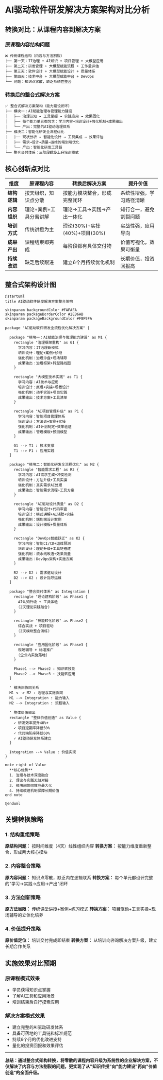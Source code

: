 # AI驱动软件研发解决方案架构对比分析

## 转换对比：从课程内容到解决方案

### 原课程内容结构问题
```
❌ 传统课程结构（内容与方法割裂）
├── 第一天：IT治理 + AI知识 + 项目管理 + 大模型应用
├── 第二天：研发管理 + 大模型赋能流程 + 工作量评估
├── 第三天：软件设计 + 大模型赋能设计 + 质量体系
├── 第四天：技术中台 + 大模型赋能中台 + DevOps
└── 问题：知识点零散，缺乏系统性整合
```

### 转换后的整合式解决方案
```
✅ 整合式解决方案架构（能力建设闭环）
├── 模块一：AI赋能治理与管理能力建设
│   ├── 治理认知 → 工具掌握 → 实践应用 → 效果固化
│   ├── 每个能力单元都包含：学习内容+培训设计+强化机制+成果输出
│   └── 产出：完整的AI驱动治理体系
├── 模块二：智能化研发全流程优化
│   ├── 现状分析 → 智能化设计 → 工具集成 → 效果评估  
│   ├── 需求→设计→质量→运维的端到端优化
│   └── 产出：智能化研发工具链
└── 整合交付体系：三阶段螺旋上升培训模式
```

## 核心创新点对比

| 维度 | 原课程内容 | 转换后解决方案 | 提升价值 |
|------|----------|--------------|----------|
| **结构逻辑** | 按天组织，知识点分散 | 按能力模块整合，形成完整闭环 | 系统性增强，学习路径清晰 |
| **内容组织** | 理论+案例+工具分离讲解 | 理论→工具→实践→产出一体化 | 知行合一，避免割裂问题 |
| **培训方式** | 传统讲授为主 | 理论(30%)+实操(40%)+项目(30%) | 实战性强，应用导向 |
| **成果产出** | 课程结束即完成 | 每阶段都有具体交付物 | 价值可视化，效果可衡量 |
| **持续改进** | 缺乏后续跟进 | 建立6个月持续优化机制 | 长期价值，投资回报高 |

## 整合式架构设计图

```plantuml
@startuml
title AI驱动软件研发解决方案整合架构

skinparam backgroundColor #FAFAFA
skinparam packageBorderColor #2E86AB
skinparam packageBackgroundColor #F8F9FA

package "AI驱动软件研发全流程优化解决方案" {
  
  package "模块一：AI赋能治理与管理能力建设" as M1 {
    rectangle "治理框架重构" as G1 {
      学习内容：IT治理新模式
      培训设计：理论+案例+诊断
      强化机制：治理沙盘+现场辅导
      成果输出：治理框架+转型路线图
    }
    
    rectangle "大模型技术实践" as T1 {
      学习内容：AI技术与应用
      培训设计：原理+实操+场景设计
      强化机制：动手实验+项目实践
      成果输出：技术方案+工具清单
    }
    
    rectangle "AI项目管理升级" as P1 {
      学习内容：智能项目管理体系
      培训设计：方法论+案例+实操
      强化机制：AI计划制定+效果验证
      成果输出：管理模板+预测模型
    }
    
    G1 --> T1 : 技术支撑
    T1 --> P1 : 应用实践
  }
  
  package "模块二：智能化研发全流程优化" as M2 {
    rectangle "智能需求工程" as R2 {
      学习内容：AI需求生成+冲突检测
      培训设计：方法升级+工具实操
      强化机制：真实需求AI处理
      成果输出：智能需求流程+工具方案
    }
    
    rectangle "AI驱动设计质量" as D2 {
      学习内容：智能设计+代码审查
      培训设计：模式讲解+AI辅助+实操
      强化机制：端到端设计案例
      成果输出：设计模板+质量体系
    }
    
    rectangle "DevOps智能跃迁" as O2 {
      学习内容：智能CI/CD+运维预测
      培训设计：理论升级+工具链搭建
      强化机制：流水线改造+效果测量
      成果输出：DevOps架构+实施方案
    }
    
    R2 --> D2 : 需求驱动设计
    D2 --> O2 : 设计指导运维
  }
  
  package "整合交付体系" as Integration {
    rectangle "理论建构阶段" as Phase1 {
      AI认知升级 + 工具体验
      (2天理论实践融合)
    }
    
    rectangle "技能转化阶段" as Phase2 {  
      综合实战 + 项目驱动
      (2天模块整合演练)
    }
    
    rectangle "应用固化阶段" as Phase3 {
      现场辅导 + 标准推广  
      (企业内实施落地)
    }
    
    Phase1 --> Phase2 : 知识转技能
    Phase2 --> Phase3 : 技能转应用
  }
  
  ' 模块间协同关系
  M1 <--> M2 : 治理与实施协同
  M1 --> Integration : 能力输入
  M2 --> Integration : 流程输入
  
  ' 整体价值输出
  rectangle "整体价值创造" as Value {
    ✓ 研发效率提升40%+
    ✓ 项目延期率降低50%
    ✓ 代码缺陷率降低60%
    ✓ AI驱动研发体系建立
  }
  
  Integration --> Value : 价值实现
}

note right of Value
  **核心优势**
  1. 治理与技术深度融合
  2. 理论与实践无缝对接  
  3. 模块间协同效应最大化
  4. 持续改进机制保障长期价值
end note

@enduml
```

## 关键转换策略

### 1. 结构重组策略
**原结构问题：** 按时间维度（4天）线性组织内容
**转换方案：** 按能力维度重新整合，形成两大核心模块

### 2. 内容整合策略  
**原内容问题：** 知识点零散，缺乏内在逻辑联系
**转换方案：** 每个单元都设计完整的"学习→实践→应用→产出"闭环

### 3. 方法创新策略
**原方法局限：** 传统课堂讲授+案例+练习模式
**转换方案：** 项目驱动+工具实操+现场辅导的立体化培养

### 4. 价值提升策略
**原价值定位：** 培训交付完成即结束
**转换方案：** 从培训向咨询解决方案升级，建立长期合作关系

## 实施效果对比预期

### 原课程模式效果
- 学员获得知识点掌握
- 了解AI工具和应用场景  
- 培训结束后自行摸索应用

### 解决方案模式效果
- 建立完整的AI驱动研发体系
- 具备可落地的工具链和标准规范
- 持续6个月的优化改进支持
- 量化的投资回报和效果评估

---

**总结：通过整合式架构转换，将零散的课程内容升级为系统性的企业解决方案，不仅解决了内容与方法割裂的问题，更实现了从"知识传授"向"能力建设"再向"价值创造"的全面升级。**
